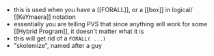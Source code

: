 - this is used when you have a [[FORALL]], or a [[box]] in logical/ [[KeYmaera]] notation
- essentially you are telling PVS that since anything will work for some [[Hybrid Program]], it doesn't matter what it is
- this will get rid of a `FORALL( ...) `
- "skolemize", named after a guy
